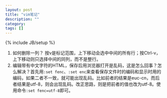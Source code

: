 ```yaml
---
layout: post
title: "vim笔记"
description: ""
category: 
tags: []
---
```

{% include JB/setup %}

1. 如何删除一列？ 按v是标记范围，上下移动会选中中间的所有行；按Ctrl-v，上下移动则只选择中间的同列，而不是整行。
2. 编辑带有中文字符的HTML，保存后用浏览器打开是乱码，这是怎么回事？怎么解决？首先用`:set fenc`、`:set enc`来查看保存文件时的编码和显示时用的编码，如果二者不一致，就可能出现乱码。比如前者的结果是euc-cn，而后者结果是utf-8，则会出现乱码。改正思路，则是把前者的值也改为utf-8。使用命令`:set fenc=utf-8`即可。